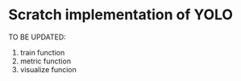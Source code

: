 # Scratch implementation of YOLO
TO BE UPDATED:
1. train function 
2. metric function 
3. visualize funcion
